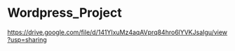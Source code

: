 # Wordpress_Project



https://drive.google.com/file/d/141YIxuMz4aqAVprq84hro6lYVKJsaIgu/view?usp=sharing



